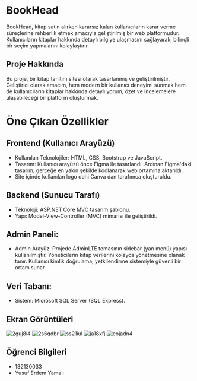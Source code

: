 
# BookHead

BookHead, kitap satın alırken kararsız kalan kullanıcıların karar verme süreçlerine rehberlik etmek amacıyla geliştirilmiş bir web platformudur. Kullanıcıların kitaplar hakkında detaylı bilgiye ulaşmasını sağlayarak, bilinçli bir seçim yapmalarını kolaylaştırır.

## Proje Hakkında

Bu proje, bir kitap tanıtım sitesi olarak tasarlanmış ve geliştirilmiştir. Geliştirici olarak amacım, hem modern bir kullanıcı deneyimi sunmak hem de kullanıcıların kitaplar hakkında detaylı yorum, özet ve incelemelere ulaşabileceği bir platform oluşturmak. 
# Öne Çıkan Özellikler
## Frontend (Kullanıcı Arayüzü)

- Kullanılan Teknolojiler: HTML, CSS, Bootstrap ve JavaScript.
- Tasarım: Kullanıcı arayüzü önce Figma ile tasarlandı. Ardınan Figma'daki tasarım, gerçeğe en yakın şekilde kodlanarak web ortamına aktarıldı.
- Site içinde kullanılan logo dahi Canva dan tarafımca oluşturuldu.
  
## Backend (Sunucu Tarafı)
- Teknoloji: ASP.NET Core MVC tasarım şablonu.
- Yapı: Model-View-Controller (MVC) mimarisi ile geliştirildi.
 
## Admin Paneli:
- Admin Arayüz: Projede AdminLTE temasının sidebar (yan menü) yapısı kullanılmıştır. Yöneticilerin kitap verilerini kolayca yönetmesine olanak tanır. Kullanıcı kimlik doğrulama, yetkilendirme sistemiyle güvenli bir ortam sunar.
## Veri Tabanı:
- Sistem: Microsoft SQL Server (SQL Express).
  
## Ekran Görüntüleri

![2guj8i4](https://github.com/user-attachments/assets/13cb7a8d-02ee-4ebc-ade6-bfeece419620)
 ![2s6qdbr](https://github.com/user-attachments/assets/8ce4db4e-652c-4807-9b64-01e949a969f7)
 ![ss21iul](https://github.com/user-attachments/assets/3c445efd-0e1f-4a97-9523-e26ae732596f)
![ja18xfj](https://github.com/user-attachments/assets/1393d5af-82f2-4d65-b7e8-242483e34cce)
![eojadn4](https://github.com/user-attachments/assets/30f99e22-feb8-401d-b3a0-835958312a8e)


## Öğrenci Bilgileri

- 132130033
- Yusuf Erdem Yamalı


  

